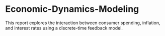 # Economic-Dynamics-Modeling
This report explores the interaction between consumer spending, inflation, and interest rates using a discrete-time feedback model.
